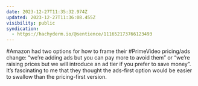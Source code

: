 ```yaml
---
date: 2023-12-27T11:35:32.974Z
updated: 2023-12-27T11:36:08.455Z
visibility: public
syndication:
  - https://hachyderm.io/@sentience/111652173766123493
---
```


#Amazon had two options for how to frame their #PrimeVideo pricing/ads change: “we’re adding ads but you can pay more to avoid them” or “we’re raising prices but we will introduce an ad tier if you prefer to save money”. It’s fascinating to me that they thought the ads-first option would be easier to swallow than the pricing-first version.
